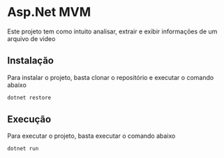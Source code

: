 # Asp.Net MVM
<p>Este projeto tem como intuito analisar, extrair e exibir informações de um arquivo de video</p>

## Instalação
<p>Para instalar o projeto, basta clonar o repositório e executar o comando abaixo</p>

```bash
dotnet restore
```

## Execução
<p>Para executar o projeto, basta executar o comando abaixo</p>

```bash
dotnet run
```